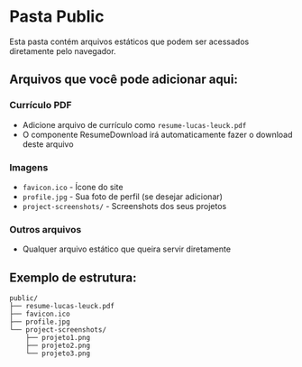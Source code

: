 # Pasta Public

Esta pasta contém arquivos estáticos que podem ser acessados diretamente pelo navegador.

## Arquivos que você pode adicionar aqui:

### Currículo PDF
- Adicione arquivo de currículo como `resume-lucas-leuck.pdf`
- O componente ResumeDownload irá automaticamente fazer o download deste arquivo

### Imagens
- `favicon.ico` - Ícone do site
- `profile.jpg` - Sua foto de perfil (se desejar adicionar)
- `project-screenshots/` - Screenshots dos seus projetos

### Outros arquivos
- Qualquer arquivo estático que queira servir diretamente

## Exemplo de estrutura:
```
public/
├── resume-lucas-leuck.pdf
├── favicon.ico
├── profile.jpg
└── project-screenshots/
    ├── projeto1.png
    ├── projeto2.png
    └── projeto3.png
``` 